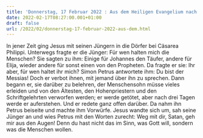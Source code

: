 ```yaml
---
title: 'Donnerstag, 17 Februar 2022 : Aus dem Heiligen Evangelium nach Markus - Mk 8,27-33.'
date: 2022-02-17T08:27:00.001+01:00
draft: false
url: /2022/02/donnerstag-17-februar-2022-aus-dem.html
---
```


In jener Zeit ging Jesus mit seinen Jüngern in die Dörfer bei Cäsarea Philippi. Unterwegs fragte er die Jünger: Für wen halten mich die Menschen? Sie sagten zu ihm: Einige für Johannes den Täufer, andere für Elija, wieder andere für sonst einen von den Propheten. Da fragte er sie: Ihr aber, für wen haltet ihr mich? Simon Petrus antwortete ihm: Du bist der Messias! Doch er verbot ihnen, mit jemand über ihn zu sprechen. Dann begann er, sie darüber zu belehren, der Menschensohn müsse vieles erleiden und von den Ältesten, den Hohenpriestern und den Schriftgelehrten verworfen werden; er werde getötet, aber nach drei Tagen werde er auferstehen. Und er redete ganz offen darüber. Da nahm ihn Petrus beiseite und machte ihm Vorwürfe. Jesus wandte sich um, sah seine Jünger an und wies Petrus mit den Worten zurecht: Weg mit dir, Satan, geh mir aus den Augen! Denn du hast nicht das im Sinn, was Gott will, sondern was die Menschen wollen.